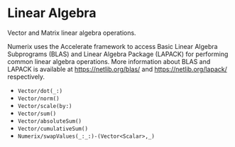 # Linear Algebra

Vector and Matrix linear algebra operations.

Numerix uses the Accelerate framework to access Basic Linear Algebra Subprograms (BLAS) and Linear Algebra Package (LAPACK) for performing common linear algebra operations. More information about BLAS and LAPACK is available at <https://netlib.org/blas/> and <https://netlib.org/lapack/> respectively.

- ``Vector/dot(_:)``
- ``Vector/norm()``
- ``Vector/scale(by:)``
- ``Vector/sum()``
- ``Vector/absoluteSum()``
- ``Vector/cumulativeSum()``
- ``Numerix/swapValues(_:_:)-(Vector<Scalar>,_)``
